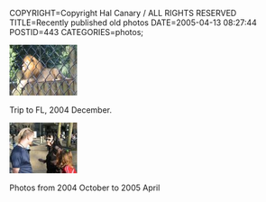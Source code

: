 COPYRIGHT=Copyright Hal Canary / ALL RIGHTS RESERVED
TITLE=Recently published old photos
DATE=2005-04-13 08:27:44
POSTID=443
CATEGORIES=photos;

[![[Thumb]](/photos/thumb/2004-12-28-img_1613.jpg)](/p/photo-2004-12)

Trip to FL, 2004 December.

[![[Thumb]](/photos/thumb/2005-04-07-img_1726.jpg)](/p/photo-2005-04)

Photos from 2004 October to 2005 April
